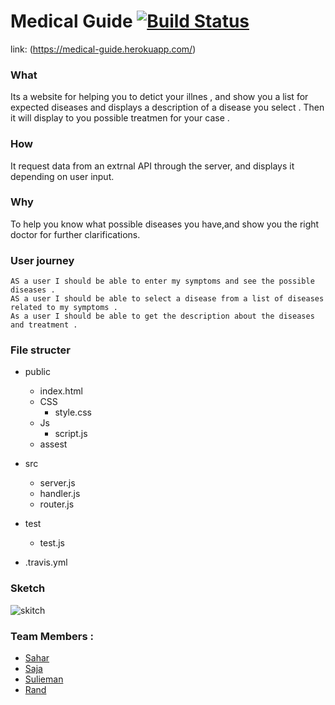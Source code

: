 # Medical Guide [![Build Status](https://travis-ci.org/fack2/Medical_Guide.svg?branch=master)](https://travis-ci.org/fack2/Medical_Guide)

link: 
(https://medical-guide.herokuapp.com/)

### What
Its a website for helping you to detict your illnes , and show you a list for expected diseases and displays a description of a disease you select . Then it will display to you possible treatmen for your case . 


### How 
It request data from an extrnal API through the server, and displays it depending on user input. 


### Why
To help you know what possible diseases you have,and show you the right doctor for further clarifications.


### User journey 
    AS a user I should be able to enter my symptoms and see the possible diseases .
    AS a user I should be able to select a disease from a list of diseases related to my symptoms . 
    As a user I should be able to get the description about the diseases and treatment . 


### File structer 

- public
  - index.html
  - CSS
    - style.css 
  - Js
    - script.js
  - assest
  
- src
  - server.js
  - handler.js 
  - router.js
  
- test 
  - test.js
  
- .travis.yml

### Sketch 

![skitch](https://user-images.githubusercontent.com/45894766/61291289-cb782780-a7d6-11e9-9ea4-cea5ccbe7b5c.jpg)



### Team Members : 
 - [Sahar](https://github.com/saharAdem)
 - [Saja](https://github.com/SajaLahaleeh)
 - [Sulieman](https://github.com/sulieman1) 
 - [Rand](https://github.com/RandInaim) 
 
